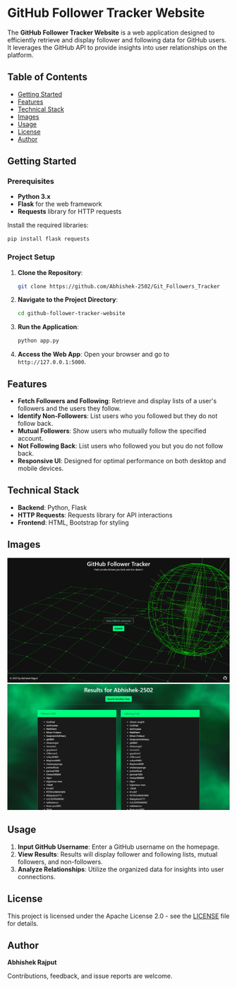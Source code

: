 # GitHub Follower Tracker Website

The **GitHub Follower Tracker Website** is a web application designed to efficiently retrieve and display follower and following data for GitHub users. It leverages the GitHub API to provide insights into user relationships on the platform.

## Table of Contents

- [Getting Started](#getting-started)
- [Features](#features)
- [Technical Stack](#technical-stack)
- [Images](#images)
- [Usage](#usage)
- [License](#license)
- [Author](#author)

## Getting Started

### Prerequisites

- **Python 3.x**
- **Flask** for the web framework
- **Requests** library for HTTP requests

Install the required libraries:

```bash
pip install flask requests
```

### Project Setup

1. **Clone the Repository**:
    ```bash
    git clone https://github.com/Abhishek-2502/Git_Followers_Tracker
    ```

2. **Navigate to the Project Directory**:
    ```bash
    cd github-follower-tracker-website
    ```

3. **Run the Application**:
    ```bash
    python app.py
    ```

4. **Access the Web App**:
    Open your browser and go to `http://127.0.0.1:5000`.

## Features

- **Fetch Followers and Following**: Retrieve and display lists of a user's followers and the users they follow.
- **Identify Non-Followers**: List users who you followed but they do not follow back.
- **Mutual Followers**: Show users who mutually follow the specified account.
- **Not Following Back**: List users who followed you but you do not follow back.
- **Responsive UI**: Designed for optimal performance on both desktop and mobile devices.

## Technical Stack

- **Backend**: Python, Flask
- **HTTP Requests**: Requests library for API interactions
- **Frontend**: HTML, Bootstrap for styling

## Images

![Main](ss/Main.png)
![List](ss/List.png)

## Usage

1. **Input GitHub Username**: Enter a GitHub username on the homepage.
2. **View Results**: Results will display follower and following lists, mutual followers, and non-followers.
3. **Analyze Relationships**: Utilize the organized data for insights into user connections.

## License
This project is licensed under the Apache License 2.0 - see the [LICENSE](LICENSE) file for details.

## Author

**Abhishek Rajput**

Contributions, feedback, and issue reports are welcome.

